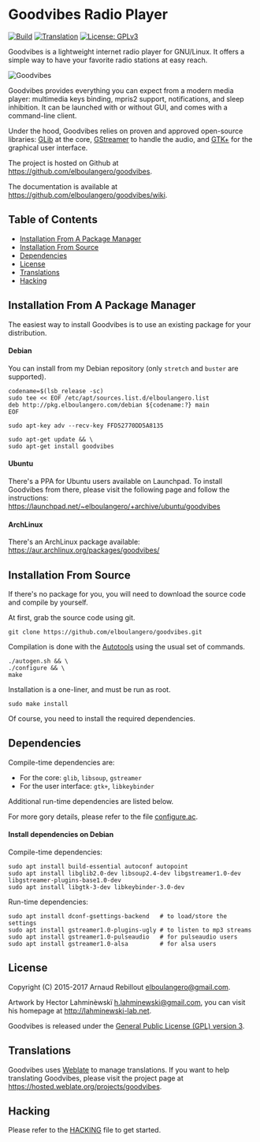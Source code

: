 Goodvibes Radio Player
======================

[![Build](https://img.shields.io/shippable/586380d4666b4b1000d180e8.svg)](https://app.shippable.com/github/elboulangero/goodvibes)
[![Translation](https://hosted.weblate.org/widgets/goodvibes/-/svg-badge.svg)](https://hosted.weblate.org/engage/goodvibes/?utm_source=widget)
[![License: GPLv3](https://img.shields.io/github/license/elboulangero/goodvibes.svg)](COPYING)

Goodvibes is a lightweight internet radio player for GNU/Linux. It offers a
simple way to have your favorite radio stations at easy reach.

![Goodvibes](https://raw.githubusercontent.com/elboulangero/goodvibes/master/data/icons/hicolor/256x256/apps/goodvibes.png)

Goodvibes provides everything you can expect from a modern media player:
multimedia keys binding, mpris2 support, notifications, and sleep inhibition.
It can be launched with or without GUI, and comes with a command-line client.

Under the hood, Goodvibes relies on proven and approved open-source libraries:
[GLib][] at the core, [GStreamer][] to handle the audio, and [GTK+][] for the
graphical user interface.

The project is hosted on Github at <https://github.com/elboulangero/goodvibes>.

The documentation is available at <https://github.com/elboulangero/goodvibes/wiki>.

[glib]:      https://wiki.gnome.org/Projects/GLib
[gstreamer]: https://gstreamer.freedesktop.org/
[gtk+]:      https://www.gtk.org/



Table of Contents
-----------------

* [Installation From A Package Manager](#installation-from-a-package-manager)
* [Installation From Source](#installation-from-source)
* [Dependencies](#dependencies)
* [License](#license)
* [Translations](#translations)
* [Hacking](#hacking)



Installation From A Package Manager
-----------------------------------

The easiest way to install Goodvibes is to use an existing package for your
distribution.

#### Debian

You can install from my Debian repository (only `stretch` and `buster` are
supported).

	codename=$(lsb_release -sc)
	sudo tee << EOF /etc/apt/sources.list.d/elboulangero.list
	deb http://pkg.elboulangero.com/debian ${codename:?} main
	EOF

	sudo apt-key adv --recv-key FFD52770DD5A8135

	sudo apt-get update && \
	sudo apt-get install goodvibes

#### Ubuntu

There's a PPA for Ubuntu users available on Launchpad. To install Goodvibes
from there, please visit the following page and follow the instructions:
<https://launchpad.net/~elboulangero/+archive/ubuntu/goodvibes>

#### ArchLinux

There's an ArchLinux package available:
<https://aur.archlinux.org/packages/goodvibes/>



Installation From Source
------------------------

If there's no package for you, you will need to download the source code and
compile by yourself.

At first, grab the source code using git.

	git clone https://github.com/elboulangero/goodvibes.git

Compilation is done with the [Autotools][] using the usual set of commands.

	./autogen.sh && \
	./configure && \
	make

Installation is a one-liner, and must be run as root.

	sudo make install

Of course, you need to install the required dependencies.

[autotools]: https://www.gnu.org/software/automake/manual/html_node/Autotools-Introduction.html



Dependencies
------------

Compile-time dependencies are:

- For the core: `glib`, `libsoup`, `gstreamer`
- For the user interface: `gtk+`, `libkeybinder`

Additional run-time dependencies are listed below.

For more gory details, please refer to the file [configure.ac](configure.ac).

#### Install dependencies on Debian

Compile-time dependencies:

	sudo apt install build-essential autoconf autopoint
	sudo apt install libglib2.0-dev libsoup2.4-dev libgstreamer1.0-dev libgstreamer-plugins-base1.0-dev
	sudo apt install libgtk-3-dev libkeybinder-3.0-dev

Run-time dependencies:

	sudo apt install dconf-gsettings-backend   # to load/store the settings
	sudo apt install gstreamer1.0-plugins-ugly # to listen to mp3 streams
	sudo apt install gstreamer1.0-pulseaudio   # for pulseaudio users
	sudo apt install gstreamer1.0-alsa         # for alsa users



License
-------

Copyright (C) 2015-2017 Arnaud Rebillout <elboulangero@gmail.com>.

Artwork by Hector Lahminèwskï <h.lahminewski@gmail.com>, you can visit his
homepage at <http://lahminewski-lab.net>.

Goodvibes is released under the [General Public License (GPL) version
3](COPYING).



Translations
------------

Goodvibes uses [Weblate][] to manage translations. If you want to help
translating Goodvibes, please visit the project page at
<https://hosted.weblate.org/projects/goodvibes>.

[weblate]: https://weblate.org



Hacking
-------

Please refer to the [HACKING](HACKING.md) file to get started.
